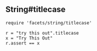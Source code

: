 ## String#titlecase

    require 'facets/string/titlecase'

    r = "try this out".titlecase
    x = "Try This Out"
    r.assert == x


